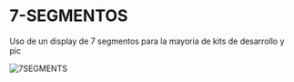 # 7-SEGMENTOS

Uso de un display de 7 segmentos para la mayoria de kits de desarrollo y pic

![7SEGMENTS](IMG/.jpg "7SEGMENTS")
